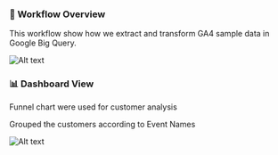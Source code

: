 
### 🔄 Workflow Overview
This workflow show how we extract and transform GA4 sample data in Google Big Query.

![Alt text](https://github.com/RenzieCoding/sql_portfolio_projects/blob/main/Purchase%20Behavior%20Analysis%20(GA4%20Sample)/Img_folder/Purchase%20Behavior%20Analysis%20(GA4%20Sample)drawio.png?raw=true)







### 📊 Dashboard View
Funnel chart were used for customer analysis

Grouped the customers according to Event Names

![Alt text](https://github.com/RenzieCoding/sql_portfolio_projects/blob/main/Purchase%20Behavior%20Analysis%20(GA4%20Sample)/Img_folder/Screenshot%202025-07-02%20153736.png?raw=true)
